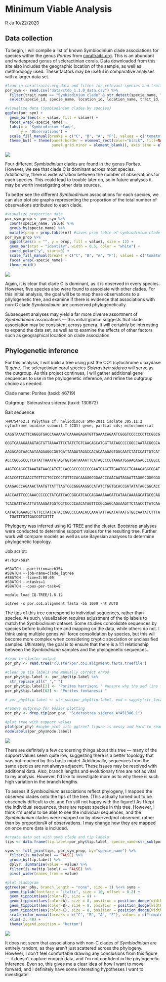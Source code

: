 Minimum Viable Analysis
================
R Ju
10/22/2020

Data collection
---------------

To begin, I will compile a list of known Symbiodinium clade associations for species within the genus *Porites* from [coraltraits.org](coraltraits.org). This is an abundant and widespread genus of scleractinian corals. Data downloaded from this site also includes the geographic location of the sample, as well as methodology used. These factors may be useful in comparative analyses with a larger data set.

``` r
#load in coraltraits.org data and filter for relevant species and trait
por_sym <- read.csv("data/ctdb_1.1.0_data.csv") %>%
  filter(trait_name == "Symbiodinium clade" & str_detect(specie_name, "Porites")) %>%
  select(specie_id, specie_name, location_id, location_name, trait_id, trait_name, methodology_id, methodology_name, value)

#visualize data (Symbiodinium clades by species)
ggplot(por_sym) +
  geom_bar(aes(x = value, fill = value)) + 
  facet_wrap(~specie_name) + 
  labs(x = 'Symbiodinium clade',
       y = 'Observations') +
  scale_fill_manual(breaks = c("C", "B", "A", "F"), values = c("tomato", "cornflowerblue", "seagreen2", "gold"), name = "Symbiodinium clade") + 
  theme_bw() + theme(panel.border = element_rect(color="black", fill=NA, size=0.75), panel.grid.major = element_blank(),
                     panel.grid.minor = element_blank(), axis.line = element_blank()) 
```

![](min_via_analysis_files/figure-markdown_github/data%20clean-1.png)

Four different *Symbiodinium* clades are found in the genus *Porites*. However, we see that clade C is dominant across most species. Additionally, there is wide variation between the number of observations for each species. This could lead to trouble later on, so in future analyses it may be worth investigating other data sources.

To better see the different *Symbiodinium* associations for each species, we can also plot pie graphs representing the proportion of the total number of observations attributed to each clade.

``` r
#visualize proportion data
por_sym_prop <- por_sym %>%
  count(specie_name, value) %>%
  group_by(specie_name) %>%
  mutate(prop = prop.table(n)) #saves prop table of symbiodinium clade by species
por_sym_prop %>%
  ggplot(aes(x = "", y = prop, fill = value), size = 12) +
  geom_bar(stat = "identity", width = 0.5, color = "white") + 
  coord_polar("y", start=0) +
  scale_fill_manual(breaks = c("C", "B", "A", "F"), values = c("tomato", "cornflowerblue", "seagreen2", "gold"), name = "Symbiodinium clade") + 
  facet_wrap(~specie_name) + 
  theme_void()
```

![](min_via_analysis_files/figure-markdown_github/unnamed-chunk-1-1.png)

Again, it is clear that clade C is dominant, as it is observed in every species. However, five species also were found to associate with other clades. For this initial analysis, the goal will be to map these observations to a phylogenetic tree, and examine if there is evidence that associations with non-C clade *Symbiodinium* are conserved phylogenetically.

Subsequent analyses may yield a far more diverse assortment of *Symbiodinium* associations — this initial glance suggests that clade association may be consistent across genera. It will certainly be interesting to expand the data set, as well as to examine the effects of other factors such as geographical location on clade association.

Phylogenetic inference
----------------------

For this analysis, I will build a tree using just the CO1 (cytochrome c oxydase 1) gene. The scleractinian coral species *Siderastrea siderea* will serve as the outgroup. As this project continues, I will gather additional gene sequences to use in the phylogenetic inference, and refine the outgroup choice as needed.

Clade name: Porites (taxid: 46719)

Outgroup: Siderastrea siderea (taxid: 130672)

Bait sequence:

    >HM754452.1 Palythoa cf. heliodiscus SMH-2011 isolate 305.11.2 cytochrome oxidase subunit I (CO1) gene, partial cds; mitochondrial
      CAGGTAAACTTCAGGGTGACCAAAAAATCAAAAGAGATGTTGAAACAGAATCGGGTCCCCCCCTCCGGCG
      GGGTCAAAGAAAGTAGTGTTAAAATTCCTATCTGTCAACAGCATGGTTATAGCCCCGGCCAATACGGGCA
      AAGACAGTAACAATAAGAAGGCGGTGATTAAGATAGACCACACAAAGAGTGGCAATCTATCCATTGTCAT
      ACCCGGGGCCCTCATATTAAATATAGTGGTGATAAAATTCATAGCCCCTAAGATGGAAGAGACCCCGGCC
      AAGTGGAGGCTAAATATAACCATGTCCACGGCCCCCCCCGAATGAGCTTGAATGGCTGAAAGAGGCGGAT
      ACACCGTCCAACCTGTTCCTGCCCCCTGTTCCACAAAGGCGGAACCCAACAATAGAATTAGGGCGGGGGG
      CAAGAGCCAGAAACTAATGTTATTTAGTCGCGGGAAGGCCATATCTGGTGCACCGATATATAGCGGCACC
      AACCAATTCCCAAACCCCCCTATCATCACCGGCATCACCAGGAAAAAGATCATAACAAAAGCATGCGCAG
      TCACGATTACATTATAAAGATGGTCGTCCCCCAACATAGTTCCGGGAGCAGAAAGTTCTAACCTTATCAA
      CATACTGAAAGCTGTTCCTATCATACCGGCCCCAACACCAAATATTAGATATAATGTGCCAATATCTTTA
      TGATTTGTTGACCGTCGTTT

Phylogeny was inferred using IQ-TREE and the cluster. Bootstrap analyses were conducted to determine support values for the resulting tree. Further work will compare models as well as use Bayesian analyses to determine phylogenetic topology.

Job script:

    #!/bin/bash

    #SBATCH --partition=eeb354
    #SBATCH --job-name=clade_iqtree
    #SBATCH --time=2:00:00
    #SBATCH --ntasks=1
    #SBATCH --cpus-per-task=8

    module load IQ-TREE/1.6.12

    iqtree -s por.co1.alignment.fasta -bb 1000 -nt AUTO

The tips of this tree correspond to individual sequences, rather than species. As such, visualization requires adjustment of the tip labels to match the *Symbiodinium* dataset. Some studies consolidate sequences by species before building tree and mapping on the data, while others do not. I think using multiple genes will force consolidation by species, but this will become more complex when considering cryptic speciation or unclassified samples. Ultimately, the goal is to ensure that there is a 1:1 relationship between the *Symbiodinium* samples and the phylogenetic sequences.

``` r
#read in cluster output
por_phy <- read.tree("cluster/por.co1.alignment.fasta.treefile") 

#clean up tip labels and manually correct erros
por_phy$tip.label <- por_phy$tip.label %>%
  str_replace_all("_"," ")
por_phy$tip.label[2] <- "Porites harrisoni " #unsure why the sed line failed!
por_phy$tip.label[62] <- "Porites fontanesii "

# por_phy$tip.label <- str_sub(por_phy$tip.label, end = sapply(str_locate_all(por_phy$tip.label," "), "[[", 2)-1)

#remove outgroup for easier plotting  
por_phy <- drop.tip(por_phy, "Siderastrea siderea AY451386.1")

#plot tree with support values
plot(por_phy) #maybe plot with ggtree? figure is messy and hard to read
nodelabels(por_phy$node.label)
```

![](min_via_analysis_files/figure-markdown_github/unnamed-chunk-2-1.png)

There are definitely a few concerning things about this tree — many of the support values seem quite low, suggesting there is a better topology that was not reached by this basic model. Additionally, sequences from the same species are not always adjacent. These issues may be resolved with additional data. Also, branch lengths and evolutionary time are not as vital to my analysis. However, I'd like to investigate more as to why there is such high variation in the branch lengths.

To assess if *Symbiodinium* associations reflect phylogeny, I mapped the observed clades onto the tips of the tree. (This actually turned out to be obscenely difficult to do, and I'm still not happy with the figure!) As I kept the individual sequences, there are repeat species in this tree. However, I think it's useful to be able to see the individual sequences, and the *Symbiodinium* clades were mapped on by observed/not observed, rather than by proportion/\# of observations. I may change how they are mapped on once more data is included.

``` r
#create data set with symb clade and tip labels
tips <- data.frame(tip.label=por_phy$tip.label, specie_name=str_sub(por_phy$tip.label, end = sapply(str_locate_all(por_phy$tip.label," "), "[[", 2)-1))

syms <- full_join(tips, por_sym_prop, by="specie_name") %>%
  filter(is.na(value) == FALSE) %>%
  group_by(tip.label) %>%
  dplyr::summarise(value = value) %>%
  filter(is.na(tip.label) == FALSE) %>%
  pivot_wider(names_from = value)

#plot cladogram
ggtree(por_phy, branch.length = "none", size = 1) %<+% syms +
  geom_tiplab(fontface = "italic", size = 10, offset = 0.2) +
  geom_tippoint(aes(color=F), size = 8) +
  geom_tippoint(aes(color=A), size = 8, position = position_dodge(width = 1)) +
  geom_tippoint(aes(color=B), size = 8, position = position_dodge(width = 2)) +
  geom_tippoint(aes(color=C), size = 8, position = position_dodge(width = 3)) +
  scale_color_manual(breaks = c("C", "B", "A", "F"), values = c("tomato", "cornflowerblue", "seagreen2", "gold"), name = "Symbiodinium clade") + 
  xlim(-2, 40) + 
  theme(legend.position = "bottom")
```

![](min_via_analysis_files/figure-markdown_github/unnamed-chunk-3-1.png)

It does not seem that associations with non-C clades of *Symbiodinium* are entirely random, as they aren't just scattered across the phylogeny. However, I don't feel comfortable drawing any conclusions from this figure — it doesn't capture enough data, and I'm not confident in the phylogenetic inference. Even so, this gives me a clear idea of how I want to move forward, and I definitely have some interesting hypotheses I want to investigate!
